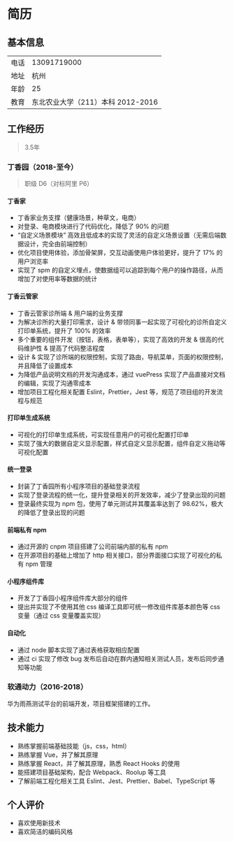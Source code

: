 # 简历

## 基本信息

|||
|-|-|
| 电话 | 13091719000 |
| 地址 | 杭州 |
| 年龄 | 25 |
| 教育 | 东北农业大学（211）本科 2012-2016 |


## 工作经历

> 3.5年

### 丁香园（2018-至今）

> 职级 D6（对标阿里 P6）

#### 丁香家

- 丁香家业务支撑（健康场景，种草文，电商）
- 对登录、电商模块进行了代码优化，降低了 90% 的问题
- “自定义场景模块” 高效且低成本的实现了灵活的自定义场景设置（无需后端数据设计，完全由前端控制）
- 优化项目使用体验，添加骨架屏，交互动画使用户体验更好，提升了 17% 的用户浏览率
- 实现了 spm 的自定义埋点，使数据组可以追踪到每个用户的操作路径，从而增加了对使用率等数据的统计

#### 丁香云管家

- 丁香云管家诊所端 & 用户端的业务支撑
- 为解决诊所的大量打印需求，设计 & 带领同事一起实现了可视化的诊所自定义打印单系统，提升了 100% 的效率
- 多个重要的组件开发（按钮，表格，表单等），实现了高效的开发 & 很高的代码维护性 & 提高了代码整洁程度
- 设计 & 实现了诊所端的权限控制，实现了路由，导航菜单，页面的权限控制，并且降低了设置成本
- 为降低产品说明文档的开发沟通成本，通过 vuePress 实现了产品直接对文档的编辑，实现了沟通零成本
- 增加项目工程化相关配置 Eslint，Prettier，Jest 等，规范了项目组的开发流程与规范

#### 打印单生成系统

- 可视化的打印单生成系统，可实现任意用户的可视化配置打印单
- 实现了强大的数据自定义显示配置，样式自定义显示配置，组件自定义拖动等可视化配置

#### 统一登录

- 封装了丁香园所有小程序项目的基础登录流程
- 实现了登录流程的统一化，提升登录相关的开发效率，减少了登录出现的问题
- 登录最终实现为 npm 包，使用了单元测试并其覆盖率达到了 98.62%，极大的降低了登录出现的问题

#### 前端私有 npm

- 通过开源的 cnpm 项目搭建了公司前端内部的私有 npm
- 在开源项目的基础上增加了 http 相关接口，部分界面接口实现了可视化的私有 npm 管理

#### 小程序组件库

- 开发了丁香园小程序组件库大部分的组件
- 提出并实现了不使用其他 css 编译工具即可统一修改组件库基本颜色等 css 变量（通过 css 变量覆盖实现）

#### 自动化

- 通过 node 脚本实现了通过表格获取相应配置
- 通过 ci 实现了修改 bug 发布后自动在群内通知相关测试人员，发布后同步通知等功能

### 软通动力（2016-2018）

华为雨燕测试平台的前端开发，项目框架搭建的工作。

## 技术能力

- 熟练掌握前端基础技能（js，css，html）
- 熟练掌握 Vue，并了解其原理
- 熟练掌握 React，并了解其原理，熟悉 React Hooks 的使用
- 能搭建项目基础架构，配合 Webpack、Roolup 等工具
- 了解前端工程化相关工具 Eslint、Jest、Prettier、Babel、TypeScript 等

## 个人评价

- 喜欢使用新技术
- 喜欢简洁的编码风格
